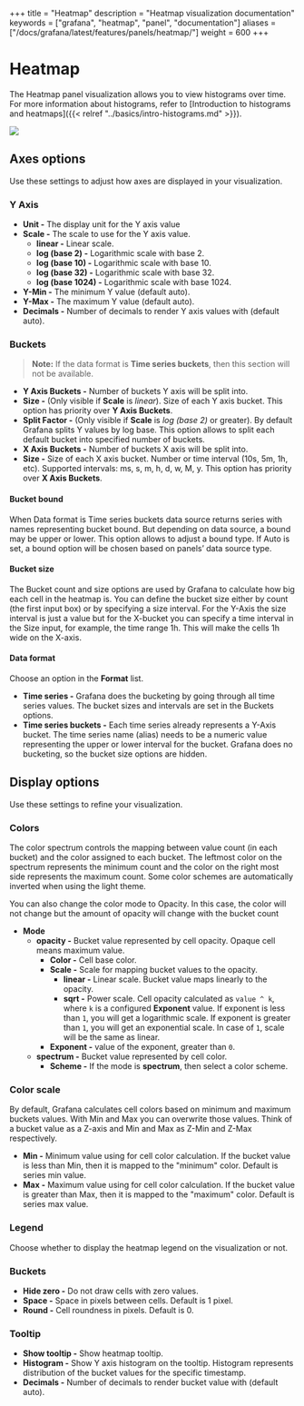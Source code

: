 +++
title = "Heatmap"
description = "Heatmap visualization documentation"
keywords = ["grafana", "heatmap", "panel", "documentation"]
aliases =["/docs/grafana/latest/features/panels/heatmap/"]
weight = 600
+++

# Heatmap

The Heatmap panel visualization allows you to view histograms over time. For more information about histograms, refer to [Introduction to histograms and heatmaps]({{< relref "../basics/intro-histograms.md" >}}).

![](/static/img/docs/v43/heatmap_panel_cover.jpg)

## Axes options

Use these settings to adjust how axes are displayed in your visualization.

### Y Axis

- **Unit -** The display unit for the Y axis value
- **Scale -** The scale to use for the Y axis value.
  - **linear -** Linear scale.
  - **log (base 2) -** Logarithmic scale with base 2.
  - **log (base 10) -** Logarithmic scale with base 10.
  - **log (base 32) -** Logarithmic scale with base 32.
  - **log (base 1024) -** Logarithmic scale with base 1024.
- **Y-Min -** The minimum Y value (default auto).
- **Y-Max -** The maximum Y value (default auto).
- **Decimals -** Number of decimals to render Y axis values with (default auto).

### Buckets

> **Note:** If the data format is **Time series buckets**, then this section will not be available.

- **Y Axis Buckets -** Number of buckets Y axis will be split into.
- **Size -** (Only visible if **Scale** is _linear_). Size of each Y axis bucket. This option has priority over **Y Axis Buckets**.
- **Split Factor -** (Only visible if **Scale** is _log (base 2)_ or greater). By default Grafana splits Y values by log base. This option allows to split each default bucket into specified number of buckets.
- **X Axis Buckets -** Number of buckets X axis will be split into.
- **Size -** Size of each X axis bucket. Number or time interval (10s, 5m, 1h, etc). Supported intervals: ms, s, m, h, d, w, M, y. This option has priority over **X Axis Buckets**.

#### Bucket bound

When Data format is Time series buckets data source returns series with names representing bucket bound. But depending on data source, a bound may be upper or lower. This option allows to adjust a bound type. If Auto is set, a bound option will be chosen based on panels’ data source type.

#### Bucket size

The Bucket count and size options are used by Grafana to calculate how big each cell in the heatmap is. You can define the bucket size either by count (the first input box) or by specifying a size interval. For the Y-Axis the size interval is just a value but for the X-bucket you can specify a time interval in the Size input, for example, the time range 1h. This will make the cells 1h wide on the X-axis.

#### Data format

Choose an option in the **Format** list.

- **Time series -** Grafana does the bucketing by going through all time series values. The bucket sizes and intervals are set in the Buckets options.
- **Time series buckets -** Each time series already represents a Y-Axis bucket. The time series name (alias) needs to be a numeric value representing the upper or lower interval for the bucket. Grafana does no bucketing, so the bucket size options are hidden.

## Display options

Use these settings to refine your visualization.

### Colors

The color spectrum controls the mapping between value count (in each bucket) and the color assigned to each bucket. The leftmost color on the spectrum represents the minimum count and the color on the right most side represents the maximum count. Some color schemes are automatically inverted when using the light theme.

You can also change the color mode to Opacity. In this case, the color will not change but the amount of opacity will change with the bucket count

- **Mode**
  - **opacity -** Bucket value represented by cell opacity. Opaque cell means maximum value.
    - **Color -** Cell base color.
    - **Scale -** Scale for mapping bucket values to the opacity.
      - **linear -** Linear scale. Bucket value maps linearly to the opacity.
      - **sqrt -** Power scale. Cell opacity calculated as `value ^ k`, where `k` is a configured **Exponent** value. If exponent is less than `1`, you will get a logarithmic scale. If exponent is greater than `1`, you will get an exponential scale. In case of `1`, scale will be the same as linear.
    - **Exponent -** value of the exponent, greater than `0`.
  - **spectrum -** Bucket value represented by cell color.
    - **Scheme -** If the mode is **spectrum**, then select a color scheme.

### Color scale

By default, Grafana calculates cell colors based on minimum and maximum buckets values. With Min and Max you can overwrite those values. Think of a bucket value as a Z-axis and Min and Max as Z-Min and Z-Max respectively.

- **Min -** Minimum value using for cell color calculation. If the bucket value is less than Min, then it is mapped to the "minimum" color. Default is series min value.
- **Max -** Maximum value using for cell color calculation. If the bucket value is greater than Max, then it is mapped to the "maximum" color. Default is series max value.

### Legend

Choose whether to display the heatmap legend on the visualization or not.

### Buckets

- **Hide zero -** Do not draw cells with zero values.
- **Space -** Space in pixels between cells. Default is 1 pixel.
- **Round -** Cell roundness in pixels. Default is 0.

### Tooltip

- **Show tooltip -** Show heatmap tooltip.
- **Histogram -** Show Y axis histogram on the tooltip. Histogram represents distribution of the bucket values for the specific timestamp.
- **Decimals -** Number of decimals to render bucket value with (default auto).
